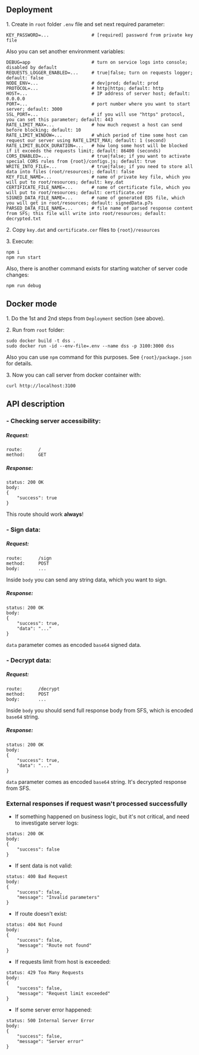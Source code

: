 ## Deployment
1\. Create in `root` folder `.env` file and set next required parameter: 
```
KEY_PASSWORD=...                # [required] password from private key file
```
Also you can set another environment variables:
```
DEBUG=app                       # turn on service logs into console; disabled by default
REQUESTS_LOGGER_ENABLED=...     # true|false; turn on requests logger; default: false
NODE_ENV=...                    # dev|prod; default: prod
PROTOCOL=...                    # http|https; default: http
HOST=...                        # IP address of server host; default: 0.0.0.0
PORT=...                        # port number where you want to start server; default: 3000
SSL_PORT=...                    # if you will use "https" protocol, you can set this parameter; default: 443
RATE_LIMIT_MAX=...              # how much request a host can send before blocking; default: 10 
RATE_LIMIT_WINDOW=...           # which period of time some host can request our server using RATE_LIMIT_MAX; default: 1 (second)
RATE_LIMIT_BLOCK_DURATION=...   # how long some host will be blocked if it exceeds the requests limit; default: 86400 (seconds)
CORS_ENABLED=...                # true|false; if you want to activate special CORS rules from {root}/configs.js; default: true
WRITE_INTO_FILE=...             # true|false; if you need to store all data into files (root/resources); default: false
KEY_FILE_NAME=...               # name of private key file, which you will put to root/resources; default: key.dat
CERTIFICATE_FILE_NAME=...       # name of certificate file, which you will put to root/resources; default: certificate.cer
SIGNED_DATA_FILE_NAME=...       # name of generated EDS file, which you will get in root/resources; default: signedData.p7s
PARSED_DATA_FILE_NAME=...       # file name of parsed response content from SFS; this file will write into root/resources; default: decrypted.txt
```

2\. Copy `key.dat` and `certificate.cer` files to `{root}/resources`

3\. Execute:
```
npm i
npm run start
```
Also, there is another command exists for starting watcher of server code changes:
```
npm run debug
``` 

## Docker mode
1\. Do the 1st and 2nd steps from `Deployment` section (see above).

2\. Run from `root` folder:
```
sudo docker build -t dss .
sudo docker run -id --env-file=.env --name dss -p 3100:3000 dss
```
Also you can use `npm` command for this purposes. See `{root}/package.json` for details. 

3\. Now you can call server from docker container with:
```
curl http://localhost:3100 
``` 

## API description

### - Checking server accessibility:
##### Request:
```
route:      /
method:     GET
```
##### Response:
```
status: 200 OK
body:
{
    "success": true
}
```
This route should work **always**! 

### - Sign data:
##### Request:
```
route:      /sign
method:     POST
body:       ...
```
Inside `body` you can send any string data, which you want to sign.

##### Response:
```
status: 200 OK
body:
{
    "success": true,
    "data": "..."
}
```
`data` parameter comes as encoded `base64` signed data.

### - Decrypt data:
##### Request:
```
route:      /decrypt
method:     POST
body:       ...
```
Inside `body` you should send full response body from SFS, which is encoded `base64` string.

##### Response:
```
status: 200 OK
body:
{
    "success": true,
    "data": "..."
}
```
`data` parameter comes as encoded `base64` string. It's decrypted response from SFS.


### External responses if request wasn't processed successfully
- If something happened on business logic, but it's not critical, and need to investigate server logs:
```
status: 200 OK
body:
{
    "success": false
}
```

- If sent data is not valid:
```
status: 400 Bad Request
body:
{
    "success": false,
    "message": "Invalid parameters"
}
```

- If route doesn't exist:
```
status: 404 Not Found
body:
{
    "success": false,
    "message": "Route not found"
}
```

- If requests limit from host is exceeded:
```
status: 429 Too Many Requests
body:
{
    "success": false,
    "message": "Request limit exceeded"
}
```

- If some server error happened:
```
status: 500 Internal Server Error
body:
{
    "success": false,
    "message": "Server error"
}
```
